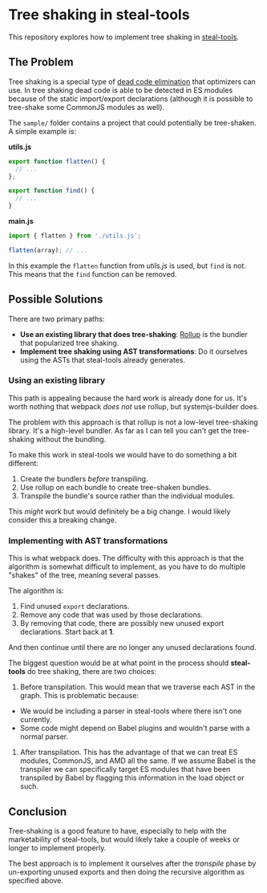 # Tree shaking in steal-tools

This repository explores how to implement tree shaking in [steal-tools](https://github.com/stealjs/steal-tools).

## The Problem

Tree shaking is a special type of [dead code elimination](https://en.wikipedia.org/wiki/Dead_code_elimination) that optimizers can use. In tree shaking dead code is able to be detected in ES modules because of the static import/export declarations (although it is possible to tree-shake some CommonJS modules as well).

The `sample/` folder contains a project that could potentially be tree-shaken. A simple example is:

__utils.js__

```js
export function flatten() {
  // ...
};

export function find() {
  // ...
}
```

__main.js__

```js
import { flatten } from './utils.js';

flatten(array); // ...
```

In this example the `flatten` function from *utils.js* is used, but `find` is not. This means that the `find` function can be removed.

## Possible Solutions

There are two primary paths:

* __Use an existing library that does tree-shaking__: [Rollup](https://github.com/rollup/rollup) is the bundler that popularized tree shaking.
* __Implement tree shaking using AST transformations__: Do it ourselves using the ASTs that steal-tools already generates.

### Using an existing library

This path is appealing because the hard work is already done for us. It's worth nothing that webpack *does not* use rollup, but systemjs-builder does.

The problem with this approach is that rollup is not a low-level tree-shaking library. It's a high-level bundler. As far as I can tell you can't get the tree-shaking without the bundling.

To make this work in steal-tools we would have to do something a bit different:

1. Create the bundlers *before* transpiling.
1. Use rollup on each bundle to create tree-shaken bundles.
1. Transpile the bundle's source rather than the individual modules.

This *might* work but would definitely be a big change. I would likely consider this a breaking change.

### Implementing with AST transformations

This is what webpack does. The difficulty with this approach is that the algorithm is somewhat difficult to implement, as you have to do multiple "shakes" of the tree, meaning several passes.

The algorithm is:

1. Find unused `export` declarations.
2. Remove any code that was used by those declarations.
3. By removing that code, there are possibly new unused export declarations. Start back at __1__.

And then continue until there are no longer any unused declarations found.

The biggest question would be at what point in the process should __steal-tools__ do tree shaking, there are two choices:

1. Before transpilation. This would mean that we traverse each AST in the graph. This is problematic because:
  * We would be including a parser in steal-tools where there isn't one currently.
  * Some code might depend on Babel plugins and wouldn't parse with a normal parser.
1. After transpilation. This has the advantage of that we can treat ES modules, CommonJS, and AMD all the same.  If we assume Babel is the transpiler we can specifically target ES modules that have been transpiled by Babel by flagging this information in the load object or such.

## Conclusion

Tree-shaking is a good feature to have, especially to help with the marketability of steal-tools, but would likely take a couple of weeks or longer to implement properly.

The best approach is to implement it ourselves after the *transpile* phase by un-exporting unused exports and then doing the recursive algorithm as specified above.

